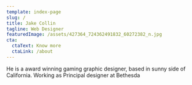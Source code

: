 ```yaml
---
template: index-page
slug: /
title: Jake Collin
tagline: Web Designer
featuredImage: /assets/427364_724362491832_60272382_n.jpg
cta:
  ctaText: Know more
  ctaLink: /about
---
```


He is a award winning gaming graphic designer, based in sunny side of California. Working as Principal designer at Bethesda
